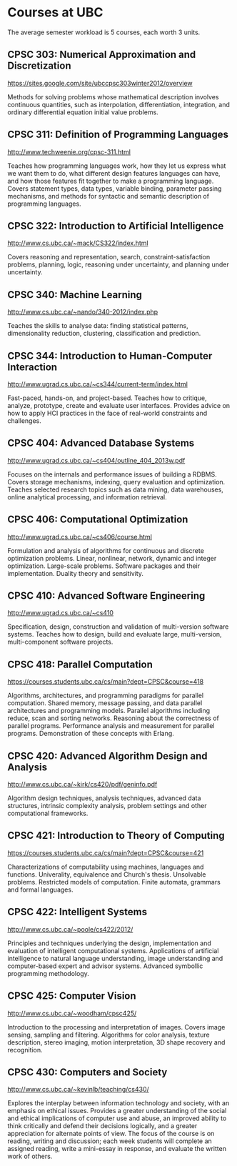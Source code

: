# Courses at UBC

The average semester workload is 5 courses, each worth 3 units.

## CPSC 303: Numerical Approximation and Discretization

<https://sites.google.com/site/ubccpsc303winter2012/overview>

Methods for solving problems whose mathematical description involves continuous quantities, such as interpolation, differentiation, integration, and ordinary differential equation initial value problems.

## CPSC 311: Definition of Programming Languages

<http://www.techweenie.org/cpsc-311.html>

Teaches how programming languages work, how they let us express what we want them to do, what different design features languages can have, and how those features fit together to make a programming language. Covers statement types, data types, variable binding, parameter passing mechanisms, and methods for syntactic and semantic description of programming languages.

## CPSC 322: Introduction to Artificial Intelligence

<http://www.cs.ubc.ca/~mack/CS322/index.html>

Covers reasoning and representation, search, constraint-satisfaction problems, planning, logic, reasoning under uncertainty, and planning under uncertainty.

## CPSC 340: Machine Learning

<http://www.cs.ubc.ca/~nando/340-2012/index.php>

Teaches the skills to analyse data: finding statistical patterns, dimensionality reduction, clustering, classification and prediction.

## CPSC 344: Introduction to Human-Computer Interaction

<http://www.ugrad.cs.ubc.ca/~cs344/current-term/index.html>

Fast-paced, hands-on, and project-based. Teaches how to critique, analyze, prototype, create and evaluate user interfaces. Provides advice on how to apply HCI practices in the face of real-world constraints and challenges.

## CPSC 404: Advanced Database Systems

<http://www.ugrad.cs.ubc.ca/~cs404/outline_404_2013w.pdf>

Focuses on the internals and performance issues of building a RDBMS. Covers storage mechanisms, indexing, query evaluation and optimization. Teaches selected research topics such as data mining, data warehouses, online analytical processing, and information retrieval.

## CPSC 406: Computational Optimization

<http://www.ugrad.cs.ubc.ca/~cs406/course.html>

Formulation and analysis of algorithms for continuous and discrete optimization problems. Linear, nonlinear, network, dynamic and integer optimization. Large-scale problems. Software packages and their implementation. Duality theory and sensitivity.

## CPSC 410: Advanced Software Engineering

<http://www.ugrad.cs.ubc.ca/~cs410>

Specification, design, construction and validation of multi-version software systems. Teaches how to design, build and evaluate large, multi-version, multi-component software projects.

## CPSC 418: Parallel Computation

<https://courses.students.ubc.ca/cs/main?dept=CPSC&course=418>

Algorithms, architectures, and programming paradigms for parallel computation. Shared memory, message passing, and data parallel architectures and programming models. Parallel algorithms including reduce, scan and sorting networks. Reasoning about the correctness of parallel programs. Performance analysis and measurement for parallel programs. Demonstration of these concepts with Erlang.


## CPSC 420: Advanced Algorithm Design and Analysis

<http://www.cs.ubc.ca/~kirk/cs420/pdf/geninfo.pdf>

Algorithm design techniques, analysis techniques, advanced data structures, intrinsic complexity analysis, problem settings and other computational frameworks.

## CPSC 421: Introduction to Theory of Computing

<https://courses.students.ubc.ca/cs/main?dept=CPSC&course=421>

Characterizations of computability using machines, languages and functions. Univerality, equivalence and Church's thesis. Unsolvable problems. Restricted models of computation. Finite automata, grammars and formal languages.

## CPSC 422: Intelligent Systems

<http://www.cs.ubc.ca/~poole/cs422/2012/>

Principles and techniques underlying the design, implementation and evaluation of intelligent computational systems. Applications of artificial intelligence to natural language understanding, image understanding and computer-based expert and advisor systems. Advanced symbollic programming methodology.

## CPSC 425: Computer Vision

<http://www.cs.ubc.ca/~woodham/cpsc425/>

Introduction to the processing and interpretation of images. Covers image sensing, sampling and filtering. Algorithms for color analysis, texture description, stereo imaging, motion interpretation, 3D shape recovery and recognition.

## CPSC 430: Computers and Society

<http://www.cs.ubc.ca/~kevinlb/teaching/cs430/>

Explores the interplay between information technology and society, with an emphasis on ethical issues. Provides a greater understanding of the social and ethical implications of computer use and abuse, an improved ability to think critically and defend their decisions logically, and a greater appreciation for alternate points of view. The focus of the course is on reading, writing and discussion; each week students will complete an assigned reading, write a mini-essay in response, and evaluate the written work of others.
